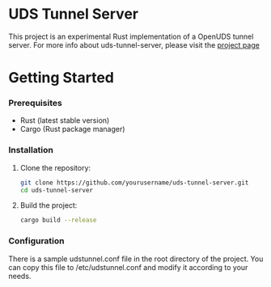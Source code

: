 # UDS Tunnel Server

This project is an experimental Rust implementation of a OpenUDS tunnel server. 
For more info about uds-tunnel-server, please visit the [project page](https://github.com/VirtualCable/uds-tunnel-server)

# Getting Started

### Prerequisites

- Rust (latest stable version)
- Cargo (Rust package manager)

### Installation

1. Clone the repository:
    ```sh
    git clone https://github.com/yourusername/uds-tunnel-server.git
    cd uds-tunnel-server
    ```

2. Build the project:
    ```sh
    cargo build --release
    ```

### Configuration

There is a sample udstunnel.conf file in the root directory of the project. You can copy this file to /etc/udstunnel.conf and modify it according to your needs.
